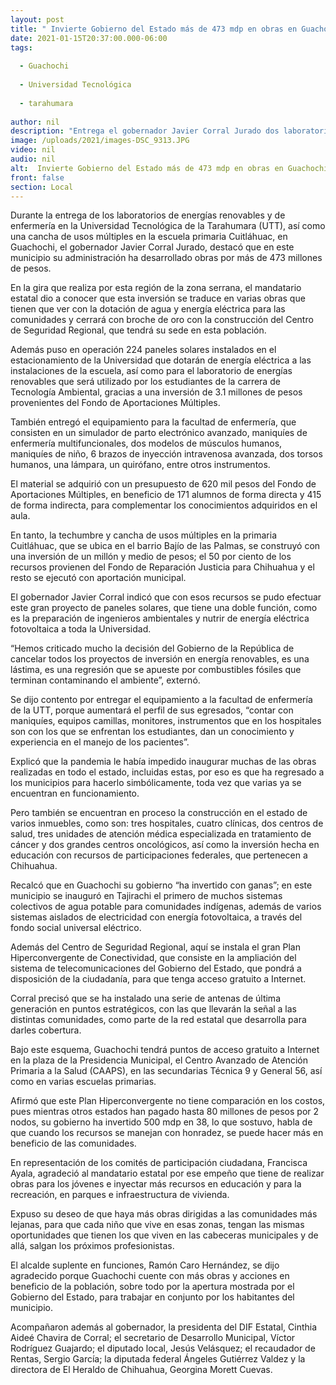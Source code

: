 ```yaml
---
layout: post
title: " Invierte Gobierno del Estado más de 473 mdp en obras en Guachochi"
date: 2021-01-15T20:37:00.000-06:00
tags:
  
  - Guachochi
  
  - Universidad Tecnológica
  
  - tarahumara
  
author: nil
description: "Entrega el gobernador Javier Corral Jurado dos laboratorios para la Universidad Tecnológica de la Tarahumara y una cancha de usos múltiples en la escuela primaria Cuitláhuac"
image: /uploads/2021/images-DSC_9313.JPG
video: nil
audio: nil
alt:  Invierte Gobierno del Estado más de 473 mdp en obras en Guachochi
front: false
section: Local
---
```


Durante la entrega de los laboratorios de energías renovables y de enfermería en la Universidad Tecnológica de la Tarahumara (UTT), así como una cancha de usos múltiples en la escuela primaria Cuitláhuac, en Guachochi, el gobernador Javier Corral Jurado, destacó que en este municipio su administración ha desarrollado obras por más de 473 millones de pesos.

En la gira que realiza por esta región de la zona serrana, el mandatario estatal dio a conocer que esta inversión se traduce en varias obras que tienen que ver con la dotación de agua y energía eléctrica para las comunidades y cerrará con broche de oro con la construcción del Centro de Seguridad Regional, que tendrá su sede en esta población.

Además puso en operación 224 paneles solares instalados en el estacionamiento de la Universidad que dotarán de energía eléctrica a las instalaciones de la escuela, así como para el laboratorio de energías renovables que será utilizado por los estudiantes de la carrera de Tecnología Ambiental, gracias a una inversión de 3.1 millones de pesos provenientes del Fondo de Aportaciones Múltiples.

También entregó el equipamiento para la facultad de enfermería, que consisten en un simulador de parto electrónico avanzado, maniquíes de enfermería multifuncionales, dos modelos de músculos humanos, maniquíes de niño, 6 brazos de inyección intravenosa avanzada, dos torsos humanos, una lámpara, un quirófano, entre otros instrumentos.

El material se adquirió con un presupuesto de 620 mil pesos del Fondo de Aportaciones Múltiples, en beneficio de 171 alumnos de forma directa y 415 de forma indirecta, para complementar los conocimientos adquiridos en el aula.

En tanto, la techumbre y cancha de usos múltiples en la primaria Cuitláhuac, que se ubica en el barrio Bajío de las Palmas, se construyó con una inversión de un millón y medio de pesos; el 50 por ciento de los recursos provienen del Fondo de Reparación Justicia para Chihuahua y el resto se ejecutó con aportación municipal.

El gobernador Javier Corral indicó que con esos recursos se pudo efectuar este gran proyecto de paneles solares, que tiene una doble función, como es la preparación de ingenieros ambientales y nutrir de energía eléctrica fotovoltaica a toda la Universidad.

“Hemos criticado mucho la decisión del Gobierno de la República de cancelar todos los proyectos de inversión en energía renovables, es una lástima, es una regresión que se apueste por combustibles fósiles que terminan contaminando el ambiente”, externó.

Se dijo contento por entregar el equipamiento a la facultad de enfermería de la UTT, porque aumentará el perfil de sus egresados, “contar con maniquíes, equipos camillas, monitores, instrumentos que en los hospitales son con los que se enfrentan los estudiantes, dan un conocimiento y experiencia en el manejo de los pacientes”.

Explicó que la pandemia le había impedido inaugurar muchas de las obras realizadas en todo el estado, incluidas estas, por eso es que ha regresado a los municipios para hacerlo simbólicamente, toda vez que varias ya se encuentran en funcionamiento.

Pero también se encuentran en proceso la construcción en el estado de varios inmuebles, como son: tres hospitales, cuatro clínicas, dos centros de salud, tres unidades de atención médica especializada en tratamiento de cáncer y dos grandes centros oncológicos, así como la inversión hecha en educación con recursos de participaciones federales, que pertenecen a Chihuahua.

Recalcó que en Guachochi su gobierno “ha invertido con ganas”; en este municipio se inauguró en Tajirachi el primero de muchos sistemas colectivos de agua potable para comunidades indígenas, además de varios sistemas aislados de electricidad con energía fotovoltaica, a través del fondo social universal eléctrico.

Además del Centro de Seguridad Regional, aquí se instala el gran Plan Hiperconvergente de Conectividad, que consiste en la ampliación del sistema de telecomunicaciones del Gobierno del Estado, que pondrá a disposición de la ciudadanía, para que tenga acceso gratuito a Internet.

Corral precisó que se ha instalado una serie de antenas de última generación en puntos estratégicos, con las que llevarán la señal a las distintas comunidades, como parte de la red estatal que desarrolla para darles cobertura.

Bajo este esquema, Guachochi tendrá puntos de acceso gratuito a Internet en la plaza de la Presidencia Municipal, el Centro Avanzado de Atención Primaria a la Salud (CAAPS), en las secundarias Técnica 9 y General 56, así como en varias escuelas primarias.

Afirmó que este Plan Hiperconvergente no tiene comparación en los costos, pues mientras otros estados han pagado hasta 80 millones de pesos por 2 nodos, su gobierno ha invertido 500 mdp en 38, lo que sostuvo, habla de que cuando los recursos se manejan con honradez, se puede hacer más en beneficio de las comunidades.

En representación de los comités de participación ciudadana, Francisca Ayala, agradeció al mandatario estatal por ese empeño que tiene de realizar obras para los jóvenes e inyectar más recursos en educación y para la recreación, en parques e infraestructura de vivienda.

Expuso su deseo de que haya más obras dirigidas a las comunidades más lejanas, para que cada niño que vive en esas zonas, tengan las mismas oportunidades que tienen los que viven en las cabeceras municipales y de allá, salgan los próximos profesionistas.

El alcalde suplente en funciones, Ramón Caro Hernández, se dijo agradecido porque Guachochi cuente con más obras y acciones en beneficio de la población, sobre todo por la apertura mostrada por el Gobierno del Estado, para trabajar en conjunto por los habitantes del municipio.

Acompañaron además al gobernador, la presidenta del DIF Estatal, Cinthia Aideé Chavira de Corral; el secretario de Desarrollo Municipal, Víctor Rodríguez Guajardo; el diputado local, Jesús Velásquez; el recaudador de Rentas, Sergio García; la diputada federal Ángeles Gutiérrez Valdez y la directora de El Heraldo de Chihuahua, Georgina Morett Cuevas.